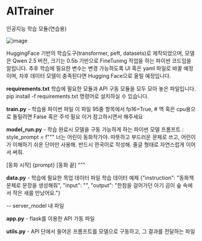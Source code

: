 # AITrainer
인공지능 학습 모듈(연습용)

![image](https://github.com/user-attachments/assets/2501d559-aada-431b-995e-48c11372ce9d)

HuggingFace 기반의 학습도구(transformer, peft, datasets)로 제작되었으며, 모델은 Qwen 2.5 버전, 크기는 0.5b 기반으로 FineTuning 작업을 하는 파이썬 코드임을 알립니다.
추후 학습에 필요한 변수는 변경 가능하도록 UI 혹은 yaml 파일로 바꿀 예정이며, 차후 데이터 모델이 충족된다면 Hugging Face으로 올릴 예정입니다.

**requirements.txt**
학습에 필요한 모듈과 API 구동 모듈을 모두 모아 놓은 파일입니다.
pip install -f requirements.txt
명령어로 설치하실 수 있습니다.

**train.py** - 학습용 파이썬 파일 
이 파일 95줄 항목에서
fp16=True,  # 맥 혹은 cpu용으로 돌릴려면 False 혹은 주석 필요
이거 참고하시면서 해주세요

**model_run.py** - 학습 완료시 모델을 구동 가능하게 하는 파이썬 모델
프롬프트 : 
style_prompt = f"""
너는 어린이 동화작가야.
따뜻하고 부드러운 문체로 쓰고, 어린이가 이해하기 쉬운 단어만 사용해.
반드시 한국어로 작성해.
줄글 형태로 자연스럽게 이어서 써줘.

[동화 시작]
{prompt}
[동화 끝]
"""

**data.py** - 학습에 필요한 목업 데이터 파일 
학습 데이터 예제
{"instruction": "동화책 문체로 문장을 생성해줘", "input": "", "output": "한참을 걸어가던 아기 곰이 숲 속에서 작은 새를 만났어요."}


-- server_model 내 파일

**app.py** - flask를 이용한 API 가동 파일

**utils.py** - API 단에서 들어온 프롬프트를 모델으로 구동하고, 그 결과를 전달하는 파일

